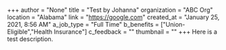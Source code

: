 +++
author = "None"
title = "Test by Johanna"
organization = "ABC Org"
location = "Alabama"
link = "https://google.com"
created_at = "January 25, 2021, 8:56 AM"
a_job_type = "Full Time"
b_benefits = ["Union-Eligible","Health Insurance"]
c_feedback = ""
thumbnail = ""
+++
Here is a test description.